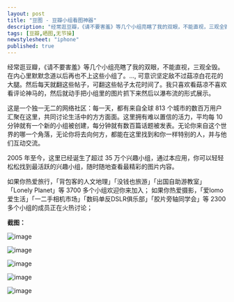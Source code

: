 ```yaml
---
layout: post
title: "豆图 - 豆瓣小组看图神器"
description: "经常逛豆瓣，《请不要害羞》等几个小组亮瞎了我的双眼，不能直视，三观全毁。在内心里默默念道以后再也不上这些小组了。..., 可意识坚定敌不过菇凉白花花的大腿。然后每天就翻这些帖子，可翻这些帖子太花时间了。我只喜欢看菇凉不喜欢看评论神马的，然后就动手把小组里的图片抓下来然后以瀑布流的形式展示。"
tags: [豆瓣,晒图,无节操]
newstylesheet: "iphone"
published: true
---
```


经常逛豆瓣，《请不要害羞》等几个小组亮瞎了我的双眼，不能直视，三观全毁。在内心里默默念道以后再也不上这些小组了。..., 可意识坚定敌不过菇凉白花花的大腿。然后每天就翻这些帖子，可翻这些帖子太花时间了。我只喜欢看菇凉不喜欢看评论神马的，然后就动手把小组里的图片抓下来然后以瀑布流的形式展示。

这是一个独一无二的网络社区：每一天，都有来自全球 813 个城市的数百万用户汇聚在这里，共同讨论生活中的方方面面。这里拥有难以置信的活力，平均每 10 分钟就有一个新的小组被创建，每分钟就有数百篇话题被发表。无论你来自这个世界的哪一个角落，无论你将去向何方，都能在这里找到和你一样特别的人，并与他们互动交流。

2005 年至今，这里已经诞生了超过 35 万个兴趣小组，通过本应用，你可以轻轻松松找到最活跃的兴趣小组，随时随地查看最精彩的图片内容。

如果你热爱旅行，「背包客的人文地理」「没钱也旅游」「出国自助游教室」「Lonely Planet」等 3700 多个小组欢迎你来加入；
如果你热爱摄影，「爱lomo 爱生活」「一二手相机市场」「数码单反DSLR俱乐部」「胶片旁轴同学会」等 2300 多个小组的成员正在火热讨论；

**截图：**

![image](http://a2.mzstatic.com/us/r30/Purple5/v4/6c/9c/d9/6c9cd9a8-cd50-b329-a4fd-0a521f1327be/screen322x572.jpeg)

![image](http://a3.mzstatic.com/us/r30/Purple3/v4/2d/ab/91/2dab917a-b560-d042-0ae5-08391ce7bf15/screen322x572.jpeg)

![image](http://a5.mzstatic.com/us/r30/Purple3/v4/60/fd/95/60fd9570-58c3-d4c6-1e9a-fdec428c162b/screen322x572.jpeg)

![image](http://a1.mzstatic.com/us/r30/Purple1/v4/97/bb/78/97bb786c-9128-7294-f916-bc35d3bbad52/screen322x572.jpeg)

![image](http://a2.mzstatic.com/us/r30/Purple5/v4/de/ae/74/deae7496-2047-ab18-56a1-2ecdaf49a62b/screen322x572.jpeg)
